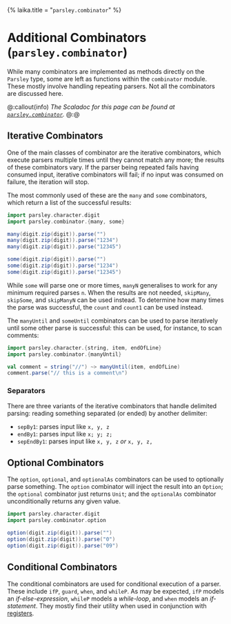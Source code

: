 {%
laika.title = "`parsley.combinator`"
%}
# Additional Combinators (`parsley.combinator`)
While many combinators are implemented as methods directly on the `Parsley` type,
some are left as functions within the `combinator` module. These mostly involve
handling repeating parsers. Not all the combinators are discussed here.

@:callout(info)
*The Scaladoc for this page can be found at [`parsley.combinator`](@:api(parsley.combinator$)).*
@:@

## Iterative Combinators
One of the main classes of combinator are the iterative combinators, which
execute parsers multiple times until they cannot match any more; the results
of these combinators vary. If the parser being repeated fails having consumed
input, iterative combinators will fail; if no input was consumed on failure,
the iteration will stop.

The most commonly used of these are the `many` and `some` combinators, which
return a list of the successful results:

```scala mdoc:to-string
import parsley.character.digit
import parsley.combinator.{many, some}

many(digit.zip(digit)).parse("")
many(digit.zip(digit)).parse("1234")
many(digit.zip(digit)).parse("12345")

some(digit.zip(digit)).parse("")
some(digit.zip(digit)).parse("1234")
some(digit.zip(digit)).parse("12345")
```

While `some` will parse one or more times, `manyN` generalises to work for
any minimum required parses `n`. When the results are not needed, `skipMany`,
`skipSome`, and `skipManyN` can be used instead. To determine how many times
the parse was successful, the `count` and `count1` can be used instead.

The `manyUntil` and `someUntil` combinators can be used to parse iteratively
until some other parse is successful: this can be used, for instance, to
scan comments:

```scala mdoc:to-string
import parsley.character.{string, item, endOfLine}
import parsley.combinator.{manyUntil}

val comment = string("//") ~> manyUntil(item, endOfLine)
comment.parse("// this is a comment\n")
```

### Separators
There are three variants of the iterative combinators that handle delimited
parsing: reading something separated (or ended) by another delimiter:

* `sepBy1`: parses input like `x, y, z`
* `endBy1`: parses input like `x; y; z;`
* `sepEndBy1`: parses input like `x, y, z` *or* `x, y, z,`

## Optional Combinators
The `option`, `optional`, and `optionalAs` combinators can be used to
optionally parse something. The `option` combinator will inject the
result into an `Option`; the `optional` combinator just returns `Unit`;
and the `optionalAs` combinator unconditionally returns any given value.

```scala mdoc:to-string
import parsley.character.digit
import parsley.combinator.option

option(digit.zip(digit)).parse("")
option(digit.zip(digit)).parse("0")
option(digit.zip(digit)).parse("09")
```

## Conditional Combinators
The conditional combinators are used for conditional execution
of a parser. These include `ifP`, `guard`, `when`, and `whileP`.
As may be expected, `ifP` models an *if-else-expression*, `whileP` models
a *while-loop*, and `when` models an *if-statement*. They mostly
find their utility when used in conjunction with [registers](state.md).
